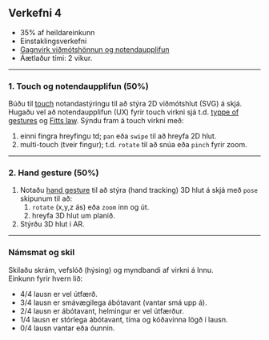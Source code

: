 ## Verkefni 4 

- 35% af heildareinkunn
- Einstaklingsverkefni
- [Gagnvirk viðmótshönnun og notendaupplifun](https://github.com/GunnarThorunnarson/FORR3FV05EU/wiki/Vi%C3%B0m%C3%B3t)
- Áætlaður tími: 2 vikur.
  
---

### 1. Touch og notendaupplifun (50%)
Búðu til [touch](https://github.com/GunnarThorunnarson/FORR3FV05EU/wiki/Touch) notandastýringu til að stýra 2D viðmótshlut (SVG) á skjá. Hugaðu vel að notendaupplifun (UX) fyrir touch virkni sjá t.d. [typpe of gestures](https://m2.material.io/design/interaction/gestures.html#types-of-gestures) og [Fitts law](https://lawsofux.com/fittss-law/). Sýndu fram á touch virkni með:
  1. einni fingra hreyfingu td; `pan` eða `swipe` til að hreyfa 2D hlut.
  1. multi-touch (tveir fingur); t.d. `rotate` til að snúa eða `pinch` fyrir zoom.
     
---

### 2. Hand gesture (50%)
1. Notaðu [hand gesture](https://github.com/GunnarThorunnarson/FORR3FV05EU/wiki/Hand-gesture) til að stýra (hand tracking) 3D hlut á skjá með `pose` skipunum til að:
   1. `rotate` (x,y,z ás) eða `zoom` inn og út.
   1. hreyfa 3D hlut um planið.
1. Stýrðu 3D hlut í AR.
   
---

### Námsmat og skil
Skilaðu skrám, vefslóð (hýsing) og myndbandi af virkni á Innu. <br>
Einkunn fyrir hvern lið: 
- 4/4 lausn er vel útfærð.
- 3/4 lausn er smávægilega ábótavant (vantar smá upp á).
- 2/4 lausn er ábótavant, helmingur er vel útfærður.
- 1/4 lausn er stórlega ábótavant, tíma og kóðavinna lögð í lausn.
- 0/4 lausn vantar eða óunnin.

